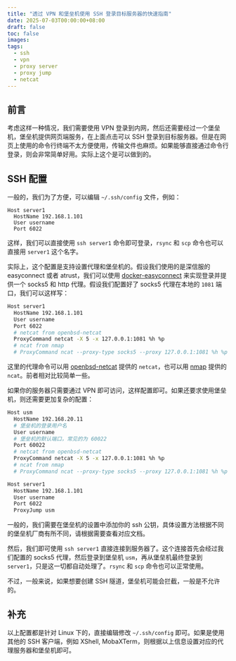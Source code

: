 ```yaml
---
title: "透过 VPN 和堡垒机使用 SSH 登录目标服务器的快速指南"
date: 2025-07-03T00:00:00+08:00
draft: false
toc: false
images:
tags:
  - ssh
  - vpn
  - proxy server
  - proxy jump
  - netcat
---
```


## 前言

考虑这样一种情况，我们需要使用 VPN 登录到内网，然后还需要经过一个堡垒机，堡垒机提供网页端服务，在上面点击可以 SSH 登录到目标服务器。但是在网页上使用的命令行终端不太方便使用，传输文件也麻烦。如果能够直接通过命令行登录，则会非常简单好用。实际上这个是可以做到的。

## SSH 配置

一般的，我们为了方便，可以编辑 `~/.ssh/config` 文件，例如：

```text
Host server1
  HostName 192.168.1.101
  User username
  Port 6022
```

这样，我们可以直接使用 `ssh server1` 命令即可登录，`rsync` 和 `scp` 命令也可以直接用 `server1` 这个名字。

实际上，这个配置是支持设置代理和堡垒机的。假设我们使用的是深信服的 easyconnect 或者 atrust，我们可以使用 [docker-easyconnect](https://github.com/docker-easyconnect/docker-easyconnect) 来实现登录并提供一个 socks5 和 http 代理。假设我们配置好了 socks5 代理在本地的 `1081` 端口，我们可以这样写：

```bash
Host server1
  HostName 192.168.1.101
  User username
  Port 6022
  # netcat from openbsd-netcat
  ProxyCommand netcat -X 5 -x 127.0.0.1:1081 %h %p
  # ncat from nmap
  # ProxyCommand ncat --proxy-type socks5 --proxy 127.0.0.1:1081 %h %p
```

这里的代理命令可以用 [openbsd-netcat](https://salsa.debian.org/debian/netcat-openbsd) 提供的 `netcat`，也可以用 [nmap](https://nmap.org) 提供的 `ncat`。前者相对比较简单一些。

如果你的服务器只需要通过 VPN 即可访问，这样配置即可。如果还要求使用堡垒机，则还需要更加复杂的配置：

```bash
Host usm
  HostName 192.168.20.11
  # 堡垒机的登录用户名
  User username
  # 堡垒机的默认端口，常见的为 60022
  Port 60022
  # netcat from openbsd-netcat
  ProxyCommand netcat -X 5 -x 127.0.0.1:1081 %h %p
  # ncat from nmap
  # ProxyCommand ncat --proxy-type socks5 --proxy 127.0.0.1:1081 %h %p

Host server1
  HostName 192.168.1.101
  User username
  Port 6022
  ProxyJump usm
```

一般的，我们需要在堡垒机的设置中添加你的 ssh 公钥，具体设置方法根据不同的堡垒机厂商有所不同，请根据需要查看对应文档。

然后，我们即可使用 `ssh server1` 直接连接到服务器了。这个连接首先会经过我们配置的 socks5 代理，然后登录到堡垒机 `usm`，再从堡垒机最终登录到 `server1`，只是这一切都自动处理了。`rsync` 和 `scp` 命令也可以正常使用。

不过，一般来说，如果想要创建 SSH 隧道，堡垒机可能会拦截，一般是不允许的。

## 补充

以上配置都是针对 Linux 下的，直接编辑修改 `~/.ssh/config` 即可。如果是使用其他的 SSH 客户端，例如 XShell, MobaXTerm，则根据以上信息设置对应的代理服务器和堡垒机即可。
